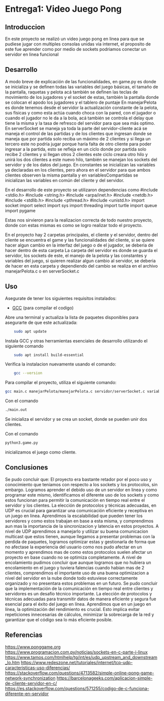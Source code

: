 # Entrega1: Video Juego Pong
## Introduccion
En este proyecto se realizó un video juego pong en linea para que se pudiese jugar con multiples consolas unidas via internet, el proposito
de este fue aprender como por medio de sockets podriamos conectar un servidor en linea funcional
## Desarrollo

A modo breve de explicación de las funcionalidades, en game.py es donde se inicializa y se definen todas las variables del juego básicas, el tamaño de la pantalla, raquetas y pelota acá también se definen las teclas de movimiento de los jugadores y el socket de estas, también la pantalla donde se colocan el apodo los jugadores y el tablero de puntaje
En manejarPelota es donde tenemos desde el servidor la actualización constante de la pelota, sus físicas y como esta actúa cuando choca con la pared, con el jugador o cuando el jugador no le da a la bola, acá también se controla el delay que tiene la misma y la tasa de refresco del servidor para que sea más optimo.
En serverSocket se maneja ya toda la parte del servidor-cliente acá se maneja el control de las partidas y de los clientes que ingresan donde se maneja que por partida solo reciba un máximo de 2 clientes y si llega un tercero este no podría jugar porque haría falta de otro cliente para poder ingresar a la partida, esto se refleja en un ciclo donde por partida solo recibe 2 clientes y si llegan otros 2 clientes este ciclo creara otro hilo y unirá los dos clientes a este nuevo hilo, también se manejan los sockets del servidor y de los datos del juego.
En constantes se inicializan las variables ya declaradas en los clientes, pero ahora en el servidor para que ambos clientes observen la misma pantalla y en variablesCompartidas se inicializan las variables en común del cliente y del servidor.


En el desarrollo de este proyecto se utilizaron dependencias como 
#include <stdio.h>
#include <string.h>
#include <arpa/inet.h>
#include <netdb.h>
#include <stdlib.h>
#include <pthread.h>
#include <unistd.h>
import socket
import select
import sys
import threading
import turtle
import queue
import pygame

Estas nos sirvieron para la realizacion correcta de todo nuestro proyecto, donde con estas mismas es como se logro realizar todo el proyecto.

En el proyecto hay 2 carpetas principales, el cliente y el servidor, dentro del cliente se encuentra el game y las funcionalidades del cliente, si se quiere hacer algun cambio en la interfaz del juego o de el jugador, se deberia de hacer dentro de esta carpeta
La carpeta del servidor es donde se guarda el servidor, los sockets de este, el manejo de la pelota y las constantes y variables del juego, si quieren realizar algun cambio al servidor, se deberia de hacer en esta carpeta y dependiendo del cambio se realiza en el archivo manejarPelota.c o en serverSocket.c


## Uso
Asegurate de tener los siguientes requisitos instalados:

- [GCC](https://gcc.gnu.org/) (para compilar el codigo)

Abre una terminal y actualiza la lista de paquetes disponibles para asegurarte de que este actualizada:
``` bash 
    sudo apt update
```

Instala GCC y otras herramientas esenciales de desarrollo utilizando el siguiente comando
```bash 
    sudo apt install build-essential
```

Verifica la instalacion nuevamente usando el comando:
```bash
    gcc --version
```

Para compilar el proyecto, utiliza el siguiente comando:

```bash
gcc main.c manejarPelota/manejarPelota.c servidor/serverSocket.c variables/variablesCompartidas.c variables/constantes.c -o main.out
```
Con el comando 
```bash
./main.out
```
Se inicializa el servidor y se crea un socket, donde se pueden unir dos clientes.

Con el comando 
```bash
python3.game.py 
```
 inicializamos el juego como cliente.


## Conclusiones
Se pudo concluir que: El proyecto era bastante retador por el poco uso y conocimiento que teniamos con respecto a los sockets y los protocolos, sin embargo. 
Logramos aprender el debido uso de un servidor en linea y como programar este mismo, identificamos el diferente uso de los sockets y como estos funcionan para permitir la comunicación en tiempo real entre el servidor y los clientes. 
La elección de protocolos y técnicas adecuadas, en UDP es crucial para garantizar una comunicación eficiente y receptiva en un juego en línea.
Aprendimos la escalabilidad que pueden tener los servidores y como estos trabajan en base a esta misma, y comprendimos aun mas la importancia de la
sincronizacion y latencia en estos proyectos.
A nivel de UDP aprendimos a manejarlo y utilizar su buena comunicacion multicast que estos tienen, aunque llegamos a presentar problemas con la perdida de paquetes, logramos optimizar estas y gestionarla de forma que no afectase la experiencia del usuario como nos pudo afectar en un momento y aprendimos mas de como estos protocolos suelen afectar un proyecto en base cuando no se optimiza completamente.
A nivel de encolamiento pudimos concluir que aunque logramos que no hubiera un encolamiento en el juego y tuviera falencias cuando habian mas de 2 clientes, comprendimos el importante uso de una buena optimizacion a nivel del servidor en la nube donde todo estuviese correctamente organizado y no presentara estos problemas en un futuro.
Se pudo concluir que la implementación de la comunicación en tiempo real entre clientes y servidores es un desafío técnico importante. La elección de protocolos y técnicas adecuadas para transmitir datos de manera eficiente y segura fue esencial para el éxito del juego en línea.
 Aprendimos que en un juego en línea, la optimización del rendimiento es crucial. Esto implica evitar repeticiones innecesarias de cálculos, minimizar la sobrecarga de la red y garantizar que el código sea lo más eficiente posible.

## Referencias 
https://www.ponggame.org
https://www.programacion.com.py/noticias/sockets-en-c-parte-i-linux
https://www.tamos.com/htmlhelp/tg/int/es/udp_upstream_and_downstream_lo.htm
https://www.redeszone.net/tutoriales/internet/tcp-udp-caracteristicas-uso-diferencias/
https://stackoverflow.com/questions/4713582/simple-online-pong-game-network-synchronization
https://barcelonageeks.com/aplicacion-simple-de-cliente-servidor-en-c/
https://es.stackoverflow.com/questions/571255/codigo-de-c-funciona-diferente-en-servidor

